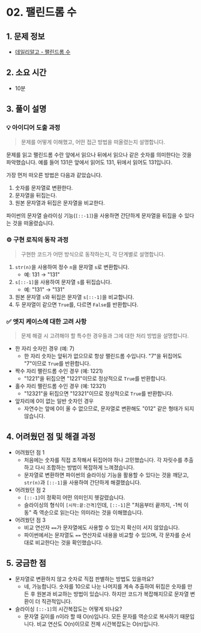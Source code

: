 # 02. 팰린드롬 수

## 1. 문제 정보
- [데일리알고 - 팰린드롬 수](https://dailyalgo.kr/problems/158)

## 2. 소요 시간
- 10분

## 3. 풀이 설명
### 💡 아이디어 도출 과정
> 문제를 어떻게 이해했고, 어떤 접근 방법을 떠올렸는지 설명합니다.

문제를 읽고 팰린드롬 수란 앞에서 읽으나 뒤에서 읽으나 같은 숫자를 의미한다는 것을 파악했습니다. 예를 들어 131은 앞에서 읽어도 131, 뒤에서 읽어도 131입니다.

가장 먼저 떠오른 방법은 다음과 같았습니다.
1. 숫자를 문자열로 변환한다.
2. 문자열을 뒤집는다.
3. 원본 문자열과 뒤집은 문자열을 비교한다.

파이썬의 문자열 슬라이싱 기능(`[::-1]`)을 사용하면 간단하게 문자열을 뒤집을 수 있다는 것을 떠올렸습니다.

### ⚙️ 구현 로직의 동작 과정
> 구현한 코드가 어떤 방식으로 동작하는지, 각 단계별로 설명합니다.

1. `str(n)`을 사용하여 정수 `n`을 문자열 `s`로 변환합니다.
   - 예: 131 → "131"
2. `s[::-1]`을 사용하여 문자열 `s`를 뒤집습니다.
   - 예: "131" → "131"
3. 원본 문자열 `s`와 뒤집은 문자열 `s[::-1]`을 비교합니다.
4. 두 문자열이 같으면 `True`를, 다르면 `False`를 반환합니다.

### ✅ 엣지 케이스에 대한 고려 사항
> 문제 해결 시 고려해야 할 특수한 경우들과 그에 대한 처리 방법을 설명합니다.

- 한 자리 숫자인 경우 (예: 7)
    - 한 자리 숫자는 앞뒤가 없으므로 항상 팰린드롬 수입니다. "7"을 뒤집어도 "7"이므로 `True`를 반환합니다.
- 짝수 자리 팰린드롬 수인 경우 (예: 1221)
    - "1221"을 뒤집으면 "1221"이므로 정상적으로 `True`를 반환합니다.
- 홀수 자리 팰린드롬 수인 경우 (예: 12321)
    - "12321"을 뒤집으면 "12321"이므로 정상적으로 `True`를 반환합니다.
- 앞자리에 0이 없는 일반 숫자인 경우
    - 자연수는 앞에 0이 올 수 없으므로, 문자열로 변환해도 "012" 같은 형태가 되지 않습니다.

## 4. 어려웠던 점 및 해결 과정
- 어려웠던 점 1
    - 처음에는 숫자를 직접 조작해서 뒤집어야 하나 고민했습니다. 각 자릿수를 추출하고 다시 조합하는 방법이 복잡하게 느껴졌습니다.
    - 문자열로 변환하면 파이썬의 슬라이싱 기능을 활용할 수 있다는 것을 깨닫고, `str(n)`과 `[::-1]`을 사용하여 간단하게 해결했습니다.
- 어려웠던 점 2
    - `[::-1]`이 정확히 어떤 의미인지 헷갈렸습니다.
    - 슬라이싱의 형식이 `[시작:끝:간격]`인데, `[::-1]`은 "처음부터 끝까지, -1씩 이동" 즉 역순으로 읽는다는 의미라는 것을 이해했습니다.
- 어려웠던 점 3
    - 비교 연산자 `==`가 문자열에도 사용할 수 있는지 확신이 서지 않았습니다.
    - 파이썬에서는 문자열도 `==` 연산자로 내용을 비교할 수 있으며, 각 문자를 순서대로 비교한다는 것을 확인했습니다.

## 5. 궁금한 점
- 문자열로 변환하지 않고 숫자로 직접 판별하는 방법도 있을까요?
    - 네, 가능합니다. 숫자를 10으로 나눈 나머지를 계속 추출하여 뒤집은 숫자를 만든 후 원본과 비교하는 방법이 있습니다. 하지만 코드가 복잡해지므로 문자열 변환이 더 직관적입니다.
- 슬라이싱 `[::-1]`의 시간복잡도는 어떻게 되나요?
    - 문자열 길이를 n이라 할 때 O(n)입니다. 모든 문자를 역순으로 복사하기 때문입니다. 비교 연산도 O(n)이므로 전체 시간복잡도는 O(n)입니다.
